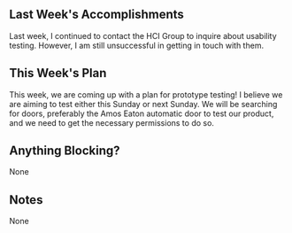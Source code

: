 ## Last Week's Accomplishments

Last week, I continued to contact the HCI Group to inquire about usability testing. However, I am still unsuccessful in getting in touch with them. 

## This Week's Plan

This week, we are coming up with a plan for prototype testing! I believe we are aiming to test either this Sunday or next Sunday. We will be searching for doors, preferably the Amos Eaton automatic door to test our product, and we need to get the necessary permissions to do so. 

## Anything Blocking?

None

## Notes

None